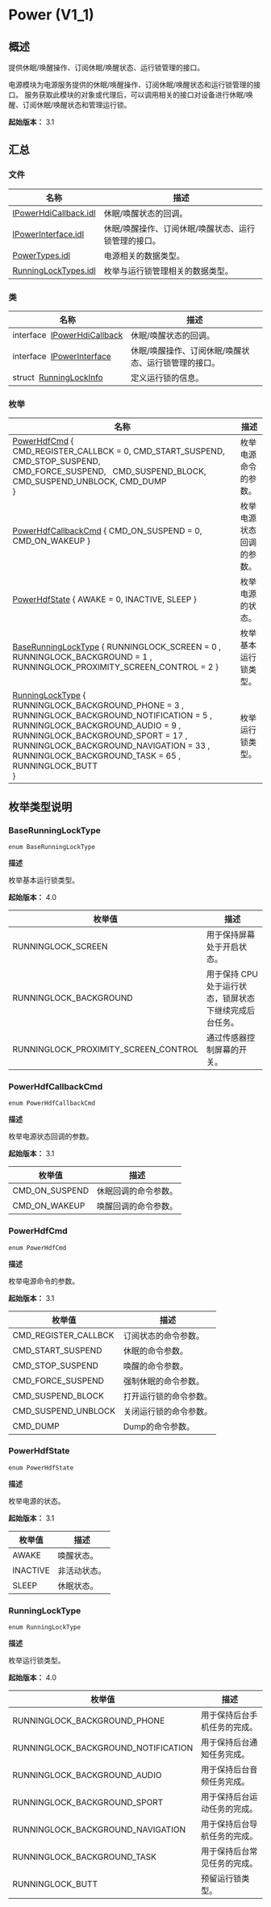 # Power (V1_1)


## 概述

提供休眠/唤醒操作、订阅休眠/唤醒状态、运行锁管理的接口。

电源模块为电源服务提供的休眠/唤醒操作、订阅休眠/唤醒状态和运行锁管理的接口。 服务获取此模块的对象或代理后，可以调用相关的接口对设备进行休眠/唤醒、订阅休眠/唤醒状态和管理运行锁。

**起始版本：** 3.1


## 汇总


### 文件

| 名称 | 描述 | 
| -------- | -------- |
| [IPowerHdiCallback.idl](_i_power_hdi_callback_8idl_v11.md) | 休眠/唤醒状态的回调。 | 
| [IPowerInterface.idl](_i_power_interface_8idl_v11.md) | 休眠/唤醒操作、订阅休眠/唤醒状态、运行锁管理的接口。 | 
| [PowerTypes.idl](_power_types_8idl_v11.md) | 电源相关的数据类型。 | 
| [RunningLockTypes.idl](_running_lock_types_8idl_v11.md) | 枚举与运行锁管理相关的数据类型。 | 


### 类

| 名称 | 描述 | 
| -------- | -------- |
| interface&nbsp;&nbsp;[IPowerHdiCallback](interface_i_power_hdi_callback_v11.md) | 休眠/唤醒状态的回调。 | 
| interface&nbsp;&nbsp;[IPowerInterface](interface_i_power_interface_v11.md) | 休眠/唤醒操作、订阅休眠/唤醒状态、运行锁管理的接口。 | 
| struct&nbsp;&nbsp;[RunningLockInfo](_running_lock_info_v11.md) | 定义运行锁的信息。 | 


### 枚举

| 名称 | 描述 | 
| -------- | -------- |
| [PowerHdfCmd](#powerhdfcmd) {<br/>CMD_REGISTER_CALLBCK = 0, CMD_START_SUSPEND, CMD_STOP_SUSPEND, CMD_FORCE_SUSPEND,&nbsp;&nbsp;&nbsp;CMD_SUSPEND_BLOCK, CMD_SUSPEND_UNBLOCK, CMD_DUMP<br/>} | 枚举电源命令的参数。 | 
| [PowerHdfCallbackCmd](#powerhdfcallbackcmd) { CMD_ON_SUSPEND = 0, CMD_ON_WAKEUP } | 枚举电源状态回调的参数。 | 
| [PowerHdfState](#powerhdfstate) { AWAKE = 0, INACTIVE, SLEEP } | 枚举电源的状态。 | 
| [BaseRunningLockType](#baserunninglocktype) { RUNNINGLOCK_SCREEN = 0 , RUNNINGLOCK_BACKGROUND = 1 , RUNNINGLOCK_PROXIMITY_SCREEN_CONTROL = 2 } | 枚举基本运行锁类型。 | 
| [RunningLockType](#runninglocktype) {<br/>RUNNINGLOCK_BACKGROUND_PHONE = 3 , RUNNINGLOCK_BACKGROUND_NOTIFICATION = 5 , RUNNINGLOCK_BACKGROUND_AUDIO = 9 , RUNNINGLOCK_BACKGROUND_SPORT = 17 , RUNNINGLOCK_BACKGROUND_NAVIGATION = 33 , RUNNINGLOCK_BACKGROUND_TASK = 65 , RUNNINGLOCK_BUTT<br/>} | 枚举运行锁类型。 | 


## 枚举类型说明


### BaseRunningLockType

```
enum BaseRunningLockType
```

**描述**


枚举基本运行锁类型。

**起始版本：** 4.0

| 枚举值 | 描述 | 
| -------- | -------- |
| RUNNINGLOCK_SCREEN | 用于保持屏幕处于开启状态。 | 
| RUNNINGLOCK_BACKGROUND | 用于保持 CPU 处于运行状态，锁屏状态下继续完成后台任务。 | 
| RUNNINGLOCK_PROXIMITY_SCREEN_CONTROL | 通过传感器控制屏幕的开关。 | 


### PowerHdfCallbackCmd

```
enum PowerHdfCallbackCmd
```

**描述**


枚举电源状态回调的参数。

**起始版本：** 3.1

| 枚举值 | 描述 | 
| -------- | -------- |
| CMD_ON_SUSPEND | 休眠回调的命令参数。 | 
| CMD_ON_WAKEUP | 唤醒回调的命令参数。 | 


### PowerHdfCmd

```
enum PowerHdfCmd
```

**描述**


枚举电源命令的参数。

**起始版本：** 3.1

| 枚举值 | 描述 | 
| -------- | -------- |
| CMD_REGISTER_CALLBCK | 订阅状态的命令参数。 | 
| CMD_START_SUSPEND | 休眠的命令参数。 | 
| CMD_STOP_SUSPEND | 唤醒的命令参数。 | 
| CMD_FORCE_SUSPEND | 强制休眠的命令参数。 | 
| CMD_SUSPEND_BLOCK | 打开运行锁的命令参数。 | 
| CMD_SUSPEND_UNBLOCK | 关闭运行锁的命令参数。 | 
| CMD_DUMP | Dump的命令参数。 | 


### PowerHdfState

```
enum PowerHdfState
```

**描述**


枚举电源的状态。

**起始版本：** 3.1

| 枚举值 | 描述 | 
| -------- | -------- |
| AWAKE | 唤醒状态。 | 
| INACTIVE | 非活动状态。 | 
| SLEEP | 休眠状态。 | 


### RunningLockType

```
enum RunningLockType
```

**描述**


枚举运行锁类型。

**起始版本：** 4.0

| 枚举值 | 描述 | 
| -------- | -------- |
| RUNNINGLOCK_BACKGROUND_PHONE | 用于保持后台手机任务的完成。 | 
| RUNNINGLOCK_BACKGROUND_NOTIFICATION | 用于保持后台通知任务完成。 | 
| RUNNINGLOCK_BACKGROUND_AUDIO | 用于保持后台音频任务完成。 | 
| RUNNINGLOCK_BACKGROUND_SPORT | 用于保持后台运动任务的完成。 | 
| RUNNINGLOCK_BACKGROUND_NAVIGATION | 用于保持后台导航任务的完成。 | 
| RUNNINGLOCK_BACKGROUND_TASK | 用于保持后台常见任务的完成。 | 
| RUNNINGLOCK_BUTT | 预留运行锁类型。 | 
